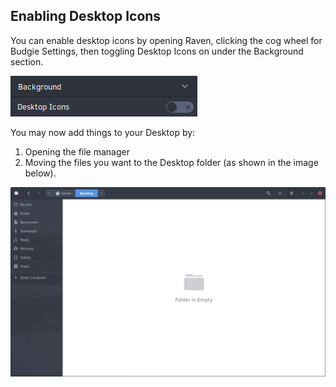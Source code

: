 ## Enabling Desktop Icons

You can enable desktop icons by opening Raven, clicking the cog wheel for Budgie Settings, then toggling Desktop Icons on under the Background section.

![Enable desktop icons](images/raven-desktop-icons.jpg)

You may now add things to your Desktop by:
1. Opening the file manager
2. Moving the files you want to the Desktop folder (as shown in the image below).

![Nautilus Desktop section compared with desktop](images/nautilus-desktop-folder.jpg)
